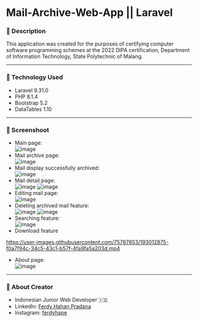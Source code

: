 # Mail-Archive-Web-App || Laravel
### 📘 Description 
This application was created for the purposes of certifying computer software programming schemes at the 2022 DIPA certification, Department of Information Technology, State Polytechnic of Malang.
___
### 🔧 Technology Used
* Laravel 9.31.0
* PHP 8.1.4
* Bootstrap 5.2
* DataTables 1.10
___
### 📸 Screenshoot
* Main page: <br>
![image](https://user-images.githubusercontent.com/75787853/192991941-ab4b90e5-f320-4dee-8224-e65eccbe0f16.png) <br>
* Mail archive page: <br>
![image](https://user-images.githubusercontent.com/75787853/192992136-56364188-002b-4e0b-8daa-74ecd78a2ea6.png) <br>
* Mail display successfully archived: <br>
![image](https://user-images.githubusercontent.com/75787853/192992471-db7dec9b-2d95-4735-b8c3-ea25d1a3c5d6.png) <br>
* Mail detail page: <br>
![image](https://user-images.githubusercontent.com/75787853/192993384-27aa7df9-af01-4f83-be1c-8db4af316d32.png)
![image](https://user-images.githubusercontent.com/75787853/192993435-ccb35664-6206-42b9-ad65-dce59086bde0.png) <br>
* Editing mail page: <br>
![image](https://user-images.githubusercontent.com/75787853/192994129-e18c47a6-5973-4276-a5fa-777d6d8bfa1a.png) <br>
* Deleting archived mail feature: <br>
![image](https://user-images.githubusercontent.com/75787853/193015613-605b9396-c6b0-4e66-9af7-e2c7e021cb08.png)
![image](https://user-images.githubusercontent.com/75787853/193015758-9dc2688e-7df2-4e2d-af37-d1d4fff39a38.png)
* Searching feature: <br>
![image](https://user-images.githubusercontent.com/75787853/192992866-24e0b9e1-f211-4c6e-971b-d8d88d69c7b6.png) <br>
* Download feature


https://user-images.githubusercontent.com/75787853/193012875-f0a7f94c-34c5-43c1-b57f-4fa9fa5a203d.mp4

* About page: <br>
![image](https://user-images.githubusercontent.com/75787853/193014856-ec4b48bc-6ceb-4942-9057-7830e3b87bae.png)


___
### 👱 About Creator
* Indonesian Junior Web Developer :indonesia:
* LinkedIn: [Ferdy Hahan Pradana](https://www.linkedin.com/in/ferdy-hahan-pradana/) <br>
* Instagram: [ferdyhape](//instagram.com/ferdyhape) <br>



